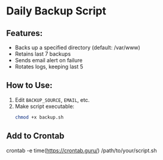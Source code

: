 # Daily Backup Script

## Features:
- Backs up a specified directory (default: /var/www)
- Retains last 7 backups
- Sends email alert on failure
- Rotates logs, keeping last 5

## How to Use:
1. Edit `BACKUP_SOURCE`, `EMAIL`, etc.
2. Make script executable:
   ```bash
   chmod +x backup.sh

## Add to Crontab
crontab -e
time(https://crontab.guru/) /path/to/your/script.sh
